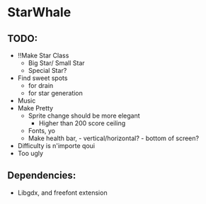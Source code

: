 # StarWhale

## TODO:
- !!Make Star Class
	- Big Star/ Small Star
	- Special Star?
- Find sweet spots
	- for drain
	- for star generation
- Music
- Make Pretty
	- Sprite change should be more elegant
		- Higher than 200 score ceiling
	- Fonts, yo
	- Make health bar,
	       - vertical/horizontal?
	       - bottom of screen?
- Difficulty is n'importe qoui
- Too ugly

## Dependencies:
- Libgdx, and freefont extension